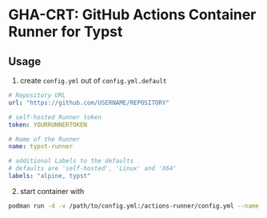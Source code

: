 # GHA-CRT: GitHub Actions Container Runner for Typst

## Usage

1. create `config.yml` out of `config.yml.default`

```yml
# Repository URL
url: "https://github.com/USERNAME/REPOSITORY"

# self-hosted Runner token
token: YOURRUNNERTOKEN

# Name of the Runner
name: typst-runner

# additional Labels to the defaults
# defaults are 'self-hosted', 'Linux' and 'X64'
labels: "alpine, typst"
```

2. start container with

```bash
podman run -d -v /path/to/config.yml:/actions-runner/config.yml --name gha-crt ghcr.io/svolume/gha-crt:main
```
